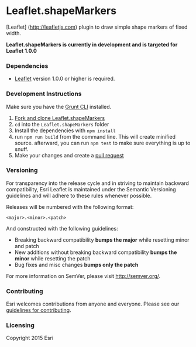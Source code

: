 # Leaflet.shapeMarkers

[Leaflet] (http://leafletjs.com) plugin to draw simple shape markers of fixed width.

**Leaflet.shapeMarkers is currently in development and is targeted for Leaflet 1.0.0**

### Dependencies

* [Leaflet](http://leaflet.com) version 1.0.0 or higher is required.

### Development Instructions

Make sure you have the [Grunt CLI](http://gruntjs.com/getting-started) installed.

1. [Fork and clone Leaflet.shapeMarkers](https://help.github.com/articles/fork-a-repo)
2. `cd` into the `Leaflet.shapeMarkers` folder
5. Install the dependencies with `npm install`
5. run `npm run build` from the command line. This will create minified source.  afterward, you can run `npm test` to make sure everything is up to snuff.
6. Make your changes and create a [pull request](https://help.github.com/articles/creating-a-pull-request)

### Versioning

For transparency into the release cycle and in striving to maintain backward compatibility, Esri Leaflet is maintained under the Semantic Versioning guidelines and will adhere to these rules whenever possible.

Releases will be numbered with the following format:

`<major>.<minor>.<patch>`

And constructed with the following guidelines:

* Breaking backward compatibility **bumps the major** while resetting minor and patch
* New additions without breaking backward compatibility **bumps the minor** while resetting the patch
* Bug fixes and misc changes **bumps only the patch**

For more information on SemVer, please visit <http://semver.org/>.

### Contributing

Esri welcomes contributions from anyone and everyone. Please see our [guidelines for contributing](https://github.com/Esri/esri-leaflet-renderers/blob/master/CONTRIBUTING.md).


### Licensing
Copyright 2015 Esri

Licensed under the Apache License, Version 2.0 (the "License");
you may not use this file except in compliance with the License.
You may obtain a copy of the License at

> http://www.apache.org/licenses/LICENSE-2.0

Unless required by applicable law or agreed to in writing, software
distributed under the License is distributed on an "AS IS" BASIS,
WITHOUT WARRANTIES OR CONDITIONS OF ANY KIND, either express or implied.
See the License for the specific language governing permissions and
limitations under the License.

A copy of the license is available in the repository's [license.txt](https://raw.githubusercontent.com/Esri/Leaflet.shapeMarkers/master/LICENSE) file.

[](Esri Tags: ArcGIS Web Mapping Leaflet)
[](Esri Language: JavaScript)
